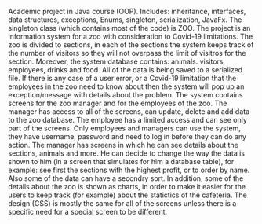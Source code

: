 Academic project in Java course (OOP). Includes: inheritance, interfaces, data structures, exceptions, Enums, singleton, serialization, JavaFx. The singleton class (which contains most of the code) is ZOO.
The project is an information system for a zoo with consideration to Covid-19 limitations. The zoo is divided to sections, in each of the sections the system keeps track of the number of visitors so they will not overpass the limit of visitros for the section. Moreover, the system database contains: animals. visitors, employees, drinks and food. All of the data is being saved to a serialized file. If there is any case of a user error, or a Covid-19 limitation that the employees in the zoo need to know about then the system will pop up an exception/message with details about the problem. The system contains screens for the zoo manager and for the employees of the zoo. The manager has access to all of the screens, can update, delete and add data to the zoo database. The employee has a limited access and can see only part of the screens. Only employees and managers can use the system, they have username, password and need to log in before they can do any action. The manager has screens in which he can see details about the sections, animals and more. He can decide to change the way the data is shown to him (in a screen that simulates for him a database table), for example: see first the sections with the highest profit, or to order by name. Also some of the data can have a secondry sort. In addition, some of the details about the zoo is shown as charts, in order to make it easier for the users to keep track (for example) about the statictics of the cafeteria. The design (CSS) is mostly the same for all of the screens unless there is a specific need for a special screen to be different.
